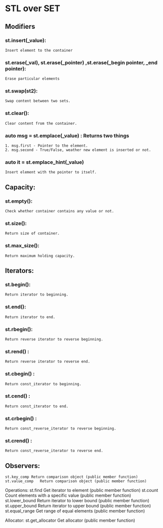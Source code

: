 # STL over SET

## Modifiers

### st.insert(_value): 
    Insert element to the container
    
### st.erase(_val), st.erase(_pointer) ,st.erase(_begin pointer, _end pointer): 
    Erase particular elements
    
### st.swap(st2): 
    Swap content between two sets.
    
### st.clear(): 
    Clear content from the container.

### auto msg = st.emplace(_value) : Returns two things 
    1. msg.first - Pointer to the element.
    2. msg.second - True/False, weather new element is inserted or not.

### auto it = st.emplace_hint(_value)
    Insert element with the pointer to itself.

## Capacity:
### st.empty(): 
    Check whether container contains any value or not.

### st.size(): 
    Return size of container.

### st.max_size(): 
    Return maximum holding capacity.

## Iterators:
### st.begin(): 
    Return iterator to beginning.
### st.end(): 
    Return iterator to end.
### st.rbegin(): 
    Return reverse iterator to reverse beginning.
### st.rend() :	
    Return reverse iterator to reverse end.
### st.cbegin() : 
    Return const_iterator to beginning.
### st.cend() :	
    Return const_iterator to end.
### st.crbegin() : 
    Return const_reverse_iterator to reverse beginning.
### st.crend() : 
    Return const_reverse_iterator to reverse end.

## Observers:
    st.key_comp	Return comparison object (public member function)
    st.value_comp	Return comparison object (public member function)

Operations:
    st.find	Get iterator to element (public member function)
    st.count	Count elements with a specific value (public member function)
    st.lower_bound	Return iterator to lower bound (public member function)
    st.upper_bound	Return iterator to upper bound (public member function)
    st.equal_range	Get range of equal elements (public member function)

Allocator:
    st.get_allocator	Get allocator (public member function)


